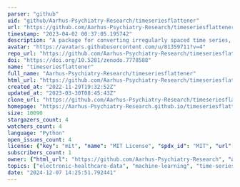 ```yaml
---
parser: "github"
uid: "github/Aarhus-Psychiatry-Research/timeseriesflattener"
url: "https://github.com/Aarhus-Psychiatry-Research/timeseriesflattener"
timestamp: "2023-04-02 00:37:05.195742"
description: "A package for converting irregularly spaced time series, such as eletronic health records, into statically shaped dataframes. "
avatar: "https://avatars.githubusercontent.com/u/81359711?v=4"
repo_url: "https://github.com/Aarhus-Psychiatry-Research/timeseriesflattener"
doi: "https://doi.org/10.5281/zenodo.7778588"
name: "timeseriesflattener"
full_name: "Aarhus-Psychiatry-Research/timeseriesflattener"
html_url: "https://github.com/Aarhus-Psychiatry-Research/timeseriesflattener"
created_at: "2022-11-29T19:32:52Z"
updated_at: "2023-03-30T08:45:43Z"
clone_url: "https://github.com/Aarhus-Psychiatry-Research/timeseriesflattener.git"
homepage: "https://Aarhus-Psychiatry-Research.github.io/timeseriesflattener"
size: 10090
stargazers_count: 4
watchers_count: 4
language: "Python"
open_issues_count: 4
license: {"key": "mit", "name": "MIT License", "spdx_id": "MIT", "url": "https://api.github.com/licenses/mit", "node_id": "MDc6TGljZW5zZTEz"}
subscribers_count: 1
owner: {"html_url": "https://github.com/Aarhus-Psychiatry-Research", "avatar_url": "https://avatars.githubusercontent.com/u/81359711?v=4", "login": "Aarhus-Psychiatry-Research", "type": "Organization"}
topics: ["electronic-healthcare-data", "machine-learning", "time-series-analysis", "irregular-time-series", "python", "python3"]
date: "2024-12-07 14:25:51.792441"
---
```

